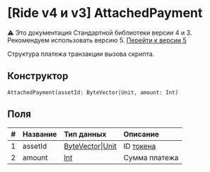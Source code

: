 # [Ride v4 и v3] AttachedPayment

:warning: Это документация Стандартной библиотеки версии 4 и 3. Рекомендуем использовать версию 5. [Перейти к&nbsp;версии&nbsp;5](/ru/ride/structures/common-structures/attached-payment)

Структура платежа транзакции вызова скрипта.

## Конструктор

``` ride
AttachedPayment(assetId: ByteVector|Unit, amount: Int)
```

## Поля

|   #   | Название | Тип данных | Описание |
| :--- | :--- | :--- | :--- |
| 1 | assetId | [ByteVector](/ru/ride/v4/data-types/byte-vector)&#124;[Unit](/ru/ride/v4/data-types/unit) | ID [токена](/ru/blockchain/token/) |
| 2 | amount | [Int](/ru/ride/v4/data-types/int) | Сумма платежа |
